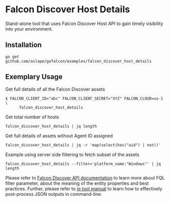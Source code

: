 # Falcon Discover Host Details

Stand-alone tool that uses Falcon Discover Host API to gain timely visibility into your environment.

## Installation

```
go get github.com/aslape/gofalcon/examples/falcon_discover_host_details
```

## Exemplary Usage

Get full details of all the Falcon Discover assets
```
$ FALCON_CLIENT_ID="abc" FALCON_CLIENT_SECRET="XYZ" FALCON_CLOUD=us-1 \
      falcon_discover_host_details
```

Get total number of hosts
```
falcon_discover_host_details | jq length
```

Get full details of assets without Agent ID assigned
```
falcon_discover_host_details | jq -r 'map(select(has("aid") | not))'
```

Example using server side filtering to fetch subset of the assets
```
falcon_discover_host_details --filter='platform_name:"Windows"' | jq length
```

Please refer to [Falcon Discover API documentation](https://falcon.crowdstrike.com/documentation/197/falcon-discover-apis) to learn more about FQL filter parameter, about the meaning of the entity properties and best practices.
Further, please refer to [jq tool manual](https://stedolan.github.io/jq/manual/) to learn how to effectively post-process JSON outputs in command-line.
